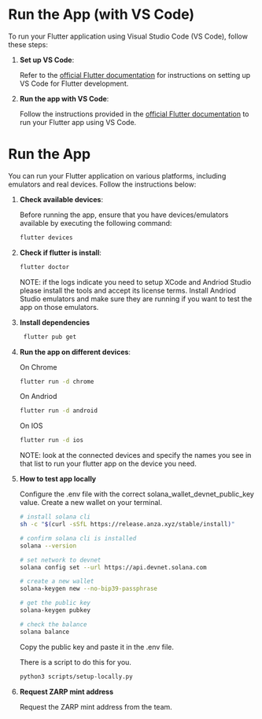 # Run the App (with VS Code)

To run your Flutter application using Visual Studio Code (VS Code), follow these steps:

1. **Set up VS Code**:

   Refer to the [official Flutter documentation](https://docs.flutter.dev/get-started/editor?tab=vscode) for
   instructions on setting up VS Code for Flutter development.

2. **Run the app with VS Code**:

   Follow the instructions provided in
   the [official Flutter documentation](https://docs.flutter.dev/get-started/test-drive?tab=vscode) to run your Flutter
   app using VS Code.


# Run the App

You can run your Flutter application on various platforms, including emulators and real devices. Follow the instructions
below:

1. **Check available devices**:

   Before running the app, ensure that you have devices/emulators available by executing the following command:

    ```bash
    flutter devices
    ```

2. **Check if flutter is install**:

    ```bash
    flutter doctor
    ```

    NOTE: if the logs indicate you need to setup XCode and Andriod Studio please install the tools and accept its license terms. 
    Install Andriod Studio emulators and make sure they are running if you want to test the app on those emulators.

3. **Install dependencies**

   ```bash
    flutter pub get
    ```

4. **Run the app on different devices**:

    On Chrome
    ```bash
    flutter run -d chrome
    ```

    On Andriod
    ```bash
    flutter run -d android
    ```

    On IOS
    ```bash
    flutter run -d ios
    ```

    NOTE: look at the connected devices and specify the names you see in that list to run your flutter app on the device you need.

5. **How to test app locally**

   Configure the .env file with the correct solana_wallet_devnet_public_key value. Create a new wallet on your terminal.

   ```bash
   # install solana cli
   sh -c "$(curl -sSfL https://release.anza.xyz/stable/install)"

   # confirm solana cli is installed
   solana --version

   # set network to devnet
   solana config set --url https://api.devnet.solana.com

   # create a new wallet
   solana-keygen new --no-bip39-passphrase

   # get the public key
   solana-keygen pubkey

   # check the balance
   solana balance
   ```

   Copy the public key and paste it in the .env file.

   There is a script to do this for you.

   ```bash
   python3 scripts/setup-locally.py
   ```
6. **Request ZARP mint address**

   Request the ZARP mint address from the team.
